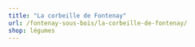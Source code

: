```yaml
---
title: "La corbeille de Fontenay"
url: /fontenay-sous-bois/la-corbeille-de-fontenay/
shop: légumes
---
```

